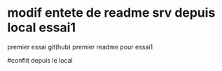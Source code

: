 # modif entete de readme srv depuis local essai1
premier essai git(hub)
premier readme pour essai1

#conflit depuis le local
